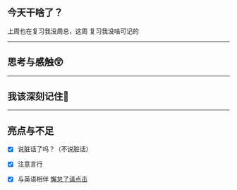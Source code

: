## 今天干啥了？

上周也在复习我没周总，这周
复习我没啥可记的

---
## 思考与感触😲



---
## 我该深刻记住🦊


---
## 亮点与不足
- [x] 说脏话了吗？（不说脏话）
- [x] 注意言行
- [x] 与英语相伴
[懈怠了请点击](3️⃣警告.md)



